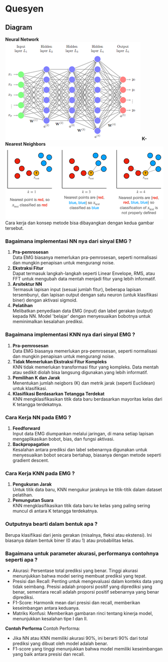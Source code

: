 # Quesyen

## Diagram
<b>Neural Network</b>
![NN Diagram](../image/nnd.png)
<b>K-Nearest Neighbors</b>
![NN Diagram](../image/knnd.png)
Cara kerja dan konsep metode bisa dibayangkan dengan kedua gambar tersebut.

### Bagaimana implementasi NN nya dari sinyal EMG ?
1. <b>Pra-pemrosesan</b> <br>
   Data EMG biasanya memerlukan pra-pemrosesan, seperti normalisasi dan mungkin penapisan untuk mengurangi noise.
2. <b>Ekstraksi Fitur</b> <br>
   Dapat termasuk langkah-langkah seperti Linear Envelope, RMS, atau FFT untuk mengubah data mentah menjadi fitur yang lebih informatif.
3. <b>Arsitektur NN</b> <br> 
   Termasuk lapisan input (sesuai jumlah fitur), beberapa lapisan tersembunyi, dan lapisan output dengan satu neuron (untuk klasifikasi biner) dengan aktivasi sigmoid.
4. <b>Pelatihan</b> <br> 
   Melibatkan penyediaan data EMG (input) dan label gerakan (output) kepada NN. Model 'belajar' dengan menyesuaikan bobotnya untuk meminimalkan kesalahan prediksi.



### Bagaimana implementasi KNN nya dari sinyal EMG ?
1. <b>Pra-pemrosesan</b> <br>
   Data EMG biasanya memerlukan pra-pemrosesan, seperti normalisasi dan mungkin penapisan untuk mengurangi noise.
2. <b>Tidak Memerlukan Ekstraksi Fitur Kompleks</b> <br>
   KNN tidak memerlukan transformasi fitur yang kompleks. Data mentah atau sedikit diolah bisa langsung digunakan.yang lebih informatif.
3. <b>Pemilihan K dan Jarak</b> <br> 
   Menentukan jumlah neigbors (K) dan metrik jarak (seperti Euclidean) untuk klasifikasi.
4. <b>Klasifikasi Berdasarkan Tetangga Terdekat</b> <br> 
   KNN mengklasifikasikan titik data baru berdasarkan mayoritas kelas dari K tetangga terdekatnya.

### Cara Kerja NN pada EMG ?
1. <b>Feedforward </b> <br> 
   Input data EMG diumpankan melalui jaringan, di mana setiap lapisan mengaplikasikan bobot, bias, dan fungsi aktivasi. 
2. <b>Backpropagation</b> <br> 
   Kesalahan antara prediksi dan label sebenarnya digunakan untuk menyesuaikan bobot secara bertahap, biasanya dengan metode seperti gradient descent.

### Cara Kerja KNN pada EMG ?
1. <b>Pengukuran Jarak</b> <br>Untuk titik data baru, KNN mengukur jaraknya ke titik-titik dalam dataset pelatihan.
2. <b>Pemungutan Suara</b> <br>KNN mengklasifikasikan titik data baru ke kelas yang paling sering muncul di antara K tetangga terdekatnya.
   
### Outputnya bearti dalam bentuk apa ?
Berupa klasifikasi dari jenis gerakan (misalnya, fleksi atau ekstensi). Ini biasanya dalam bentuk biner (0 atau 1) atau probabilitas kelas.

### Bagaimana untuk parameter akurasi, performanya contohnya seperti apa ?
- Akurasi: Persentase total prediksi yang benar. Tinggi akurasi menunjukkan bahwa model sering membuat prediksi yang tepat.
- Presisi dan Recall: Penting untuk mengevaluasi dalam konteks data yang tidak seimbang. Presisi adalah proporsi positif yang diprediksi yang benar, sementara recall adalah proporsi positif sebenarnya yang benar diprediksi.
- F1-Score: Harmonik mean dari presisi dan recall, memberikan keseimbangan antara keduanya.
- Matriks Konfusi: Memberikan gambaran rinci tentang kinerja model, menunjukkan kesalahan tipe I dan II. <br>

<b>Contoh Performa</b>
Contoh Performa:

- Jika NN atau KNN memiliki akurasi 90%, ini berarti 90% dari total prediksi yang dibuat oleh model adalah benar.
- F1-score yang tinggi menunjukkan bahwa model memiliki keseimbangan yang baik antara presisi dan recall.
